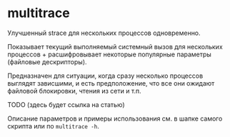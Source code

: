 multitrace
==========

Улучшенный strace для нескольких процессов одновременно.

Показывает текущий выполняемый системный вызов для нескольких процессов + расшифровывает некоторые популярные параметры (файловые дескрипторы).

Предназначен для ситуации, когда сразу несколько процессов выглядят зависшими, и есть предположение, 
что все они ожидают файловой блокировки, чтения из сети и т.п.

TODO (здесь будет ссылка на статью)

Описание параметров и примеры использования см. в шапке самого скрипта или по `multitrace -h`.


